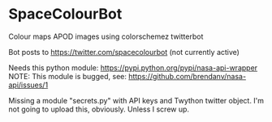 # SpaceColourBot

Colour maps APOD images using colorschemez twitterbot

Bot posts to https://twitter.com/spacecolourbot (not currently active)

Needs this python module: https://pypi.python.org/pypi/nasa-api-wrapper
NOTE: This module is bugged, see: https://github.com/brendanv/nasa-api/issues/1

Missing a module "secrets.py" with API keys and Twython twitter object.
I'm not going to upload this, obviously.
Unless I screw up.

